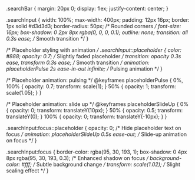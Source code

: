 .searchBar {
  margin: 20px 0;
  display: flex;
  justify-content: center;
}

.searchInput {
  width: 100%;
  max-width: 400px;
  padding: 12px 16px;
  border: 1px solid #d3d3d3;
  border-radius: 50px; /* Rounded corners */
  font-size: 16px;
  box-shadow: 0 2px 8px rgba(0, 0, 0, 0.1);
  outline: none;
  transition: all 0.3s ease; /* Smooth transition */
}

/* Placeholder styling with animation */
.searchInput::placeholder {
  color: #888;
  opacity: 0.7; /* Slightly faded placeholder */
  transition: opacity 0.3s ease, transform 0.3s ease; /* Smooth transition */
  animation: placeholderPulse 2s ease-in-out infinite; /* Pulsing animation */
}

/* Placeholder animation: pulsing */
@keyframes placeholderPulse {
  0%, 100% {
    opacity: 0.7;
    transform: scale(1);
  }
  50% {
    opacity: 1;
    transform: scale(1.05);
  }
}

/* Placeholder animation: slide up */
@keyframes placeholderSlideUp {
  0% {
    opacity: 0;
    transform: translateY(10px);
  }
  50% {
    opacity: 0.5;
    transform: translateY(0);
  }
  100% {
    opacity: 0;
    transform: translateY(-10px);
  }
}

.searchInput:focus::placeholder {
  opacity: 0; /* Hide placeholder text on focus */
  animation: placeholderSlideUp 0.5s ease-out; /* Slide-up animation on focus */
}

.searchInput:focus {
  border-color: rgba(95, 30, 193, 1);
  box-shadow: 0 4px 8px rgba(95, 30, 193, 0.3); /* Enhanced shadow on focus */
  background-color: #fff; /* Subtle background change */
  transform: scale(1.02); /* Slight scaling effect */
}
